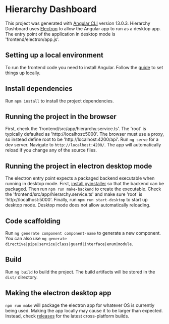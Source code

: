 # Hierarchy Dashboard

This project was generated with [Angular CLI](https://github.com/angular/angular-cli) version 13.0.3. Hierarchy Dashboard uses [Electron](https://www.electronjs.org/) to allow the Angular app to run as a desktop app. The entry point of the application in desktop mode is 'frontend/electron/app.js'.

## Setting up a local environment

To run the frontend code you need to install Angular. Follow the [guide](https://angular.io/guide/setup-local) to set things up locally.

## Install dependencies

Run `npm install` to install the project dependencies.

## Running the project in the browser

First, check the 'frontend/src/app/hierarchy.service.ts'. The 'root' is typically defaulted as 'http://localhost:5000'. The browser must use a proxy, so instead define root to be 'http://localhost:4200/api'. Run `ng serve` for a dev server. Navigate to `http://localhost:4200/`. The app will automatically reload if you change any of the source files.

## Running the project in electron desktop mode

The electron entry point expects a packaged backend executable when running in desktop mode. First, [install pyinstaller](https://pyinstaller.org/en/stable/installation.html) so that the backend can be packaged. Then run `npm run make-backend` to create the executable. Check the 'frontend/src/app/hierarchy.service.ts' and make sure 'root' is 'http://localhost:5000'. Finally, run `npm run start-desktop` to start up desktop mode. Desktop mode does not allow automatically reloading.

## Code scaffolding

Run `ng generate component component-name` to generate a new component. You can also use `ng generate directive|pipe|service|class|guard|interface|enum|module`.

## Build

Run `ng build` to build the project. The build artifacts will be stored in the `dist/` directory.

## Making the electron desktop app

`npm run make` will package the electron app for whatever OS is currently being used. Making the app locally may cause it to be larger than expected. Instead, check [releases](https://github.com/lukemoore495/HierarchyDashboard/releases) for the latest cross-platform builds.
